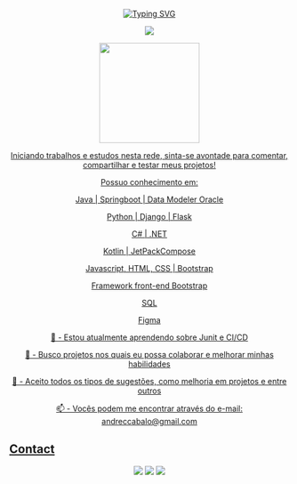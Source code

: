 <p align="center">
  <a href="https://git.io/typing-svg"><img src="https://readme-typing-svg.demolab.com?font=Fira+Code&weight=700&duration=700&pause=500&color=F60E56&center=true&vCenter=true&random=false&width=650&height=110&lines=BEM+VINDO;WELCOME;BIENVENIDO;%E6%AD%A1%E8%BF%8E;Herzlich+Willkommen;Velkommen;%D0%B6%D0%B5%D0%BB%D0%B0%D0%BD%D0%BD%D1%8B%D0%B9" alt="Typing SVG" /></a>
</p>
  
<p align="center">
  <a href="https://github-readme-streak-stats.herokuapp.com?user=AndreCabalo&theme=dracula&hide_border=true&locale=pt_BR&date_format=M%20j%5B%2C%20Y%5D&background=5%2CE90D4BE4%2C69262650&border=000000&stroke=FFFFFF&ring=FFFFFF&fire=FFFFFF&currStreakNum=FFFFFF&sideNums=FFFFFF&currStreakLabel=EBEBEB&sideLabels=FFFFFF&dates=FFFFFF&excludeDaysLabel=FFFFFF">
    <img src="https://github-readme-streak-stats.herokuapp.com?user=AndreCabalo&theme=dracula&hide_border=true&locale=pt_BR&date_format=M%20j%5B%2C%20Y%5D&background=5%2CE90D4BE4%2C69262650&border=000000&stroke=FFFFFF&ring=FFFFFF&fire=FFFFFF&currStreakNum=FFFFFF&sideNums=FFFFFF&currStreakLabel=EBEBEB&sideLabels=FFFFFF&dates=FFFFFF&excludeDaysLabel=FFFFFF" />
  </a>
</p>
<p align="center">
   <a href="https://github.com/andrecabalo">
       <img height="180em" src="https://github-readme-stats.vercel.app/api/top-langs/?username=andrecabalo&layout=compact&langs_count=7&hide=hack,scss,less,stylus&theme=dracula&exclude_repo=segundo_semestre_ads,Formacao-Python,formacao_django"/>
</p>
   
    


<p align="center">Iniciando trabalhos e estudos nesta rede, sinta-se avontade para comentar, compartilhar e testar meus projetos!</p>

<p align="center"> Possuo conhecimento em: </p>




<p align="center"> Java | Springboot | Data Modeler Oracle </p>

<p align="center"> Python | Django | Flask </p>

<p align="center"> C# | .NET </p>
     
<p align="center"> Kotlin | JetPackCompose</p>
  
<p align="center"> Javascript, HTML, CSS | Bootstrap </p>

<p align="center"> Framework front-end Bootstrap </p>
   
<p align="center"> SQL</p>
  
<p align="center"> Figma </p>





<p align="center">🌱 - Estou atualmente aprendendo sobre Junit e CI/CD </p>
<p align="center">🔭 - Busco projetos nos quais eu possa colaborar e melhorar minhas habilidades</p>
<p align="center">💬 - Aceito todos os tipos de sugestões, como melhoria em projetos e entre outros</p>
<p align="center">📫 - Vocês podem me encontrar através do e-mail: andreccabalo@gmail.com</p>


## Contact 

<div align="center">
  <a href="https://www.linkedin.com/in/andre-cabalo" target="_blank"><img src="https://img.shields.io/badge/-LinkedIn-%230077B5?style=for-the-badge&logo=linkedin&logoColor=white" target="_blank"></a> 
  <a href="https://instagram.com/andrecabalo" target="_blank"><img src="https://img.shields.io/badge/-Instagram-%23E4405F?style=for-the-badge&logo=instagram&logoColor=white" target="_blank"></a>
  <a href = "andreccabalo@gmail.com"><img src="https://img.shields.io/badge/Gmail-D14836?style=for-the-badge&logo=gmail&logoColor=white" target="_blank"></a>
<br><br>


